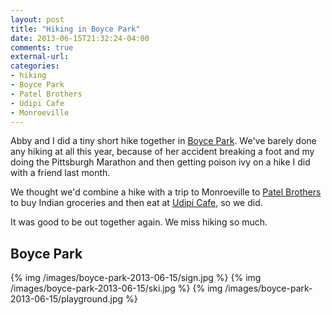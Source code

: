 ```yaml
---
layout: post
title: "Hiking in Boyce Park"
date: 2013-06-15T21:32:24-04:00
comments: true
external-url: 
categories: 
- hiking
- Boyce Park
- Patel Brothers
- Udipi Cafe
- Monroeville
---
```

Abby and I did a tiny short hike together in [Boyce Park](http://www.alleghenycounty.us/parks/bpfac.aspx). We've barely done any hiking at all this year, because of her accident breaking a foot and my doing the Pittsburgh Marathon and then getting poison ivy on a hike I did with a friend last month.

We thought we'd combine a hike with a trip to Monroeville to [Patel Brothers](http://www.patelbros.com/) to buy Indian groceries and then eat at [Udipi Cafe](http://www.udipicafepittsburgh.com/), so we did.

It was good to be out together again. We miss hiking so much.

## Boyce Park

{% img /images/boyce-park-2013-06-15/sign.jpg %}
{% img /images/boyce-park-2013-06-15/ski.jpg %}
{% img /images/boyce-park-2013-06-15/playground.jpg %}
